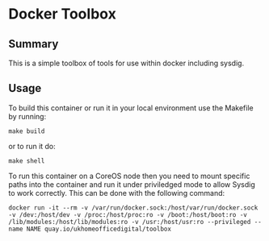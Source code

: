 # Docker Toolbox


## Summary

This is a simple toolbox of tools for use within docker including sysdig.



## Usage

To build this container or run it in your local environment use the Makefile by running:

```
make build
```

or to run it do:

```
make shell
```


To run this container on a CoreOS node then you need to mount specific paths into the container and run it under priviledged mode to allow Sysdig to work correctly. This can be done with the following command:

```
docker run -it --rm -v /var/run/docker.sock:/host/var/run/docker.sock -v /dev:/host/dev -v /proc:/host/proc:ro -v /boot:/host/boot:ro -v /lib/modules:/host/lib/modules:ro -v /usr:/host/usr:ro --privileged --name NAME quay.io/ukhomeofficedigital/toolbox
```
